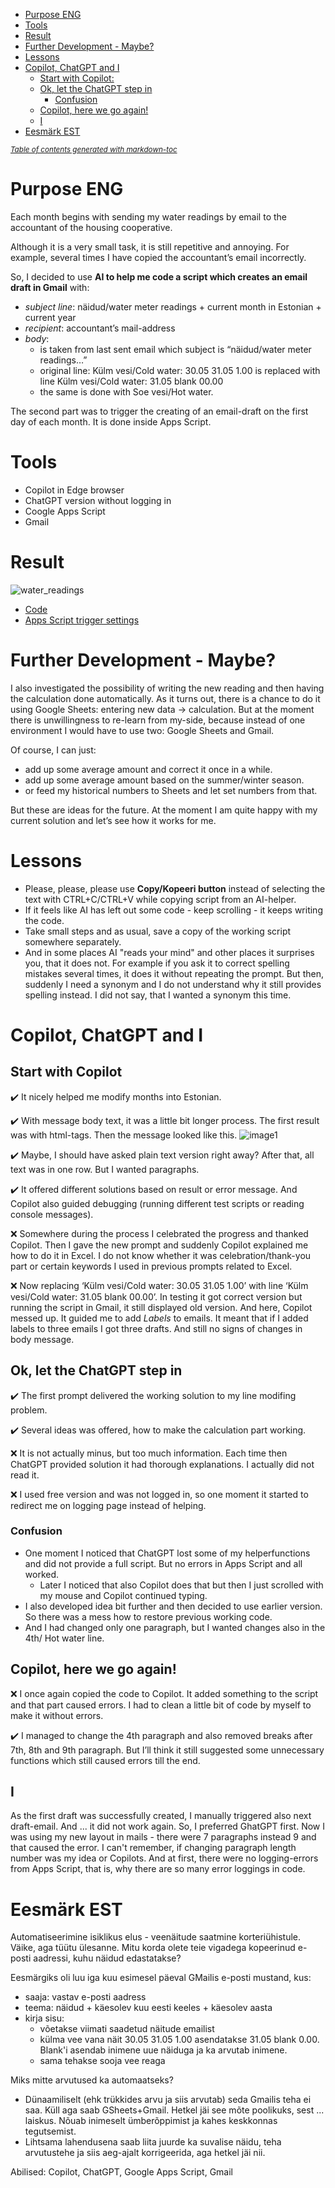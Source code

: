 - [Purpose ENG](#purpose-eng)
- [Tools](#tools)
- [Result](#result)
- [Further Development - Maybe?](#further-development---maybe-)
- [Lessons](#lessons)
- [Copilot, ChatGPT and I](#copilot--chatgpt-and-i)
  * [Start with Copilot:](#start-with-copilot-)
  * [Ok, let the ChatGPT step in](#ok--let-the-chatgpt-step-in)
    + [Confusion](#confusion)
  * [Copilot, here we go again!](#copilot--here-we-go-again-)
  * [I](#i)
- [Eesmärk EST](#eesm-rk-est)

<small><i><a href='http://ecotrust-canada.github.io/markdown-toc/'>Table of contents generated with markdown-toc</a></i></small>


# Purpose ENG

Each month begins with sending my water readings by email to the accountant of the housing cooperative.

Although it is a very small task, it is still repetitive and annoying. For example, several times I have copied the accountant’s email incorrectly.

So, I decided to use **AI to help me code a script which creates an email draft in Gmail** with:

- _subject line_: näidud/water meter readings + current month in Estonian + current year
- _recipient_: accountant’s mail-address 
- _body_:
    - is taken from last sent email which subject is “näidud/water meter readings…”
    - original line: Külm vesi/Cold water: 30.05 31.05 1.00 is replaced with line Külm vesi/Cold water: 31.05 blank 00.00
    - the same is done with Soe vesi/Hot water.

The second part was to trigger the creating of an email-draft on the first day of each month. It is done inside Apps Script.



# Tools
- Copilot in Edge browser
- ChatGPT version without logging in
- Coogle Apps Script
- Gmail

  

# Result

![water_readings](https://github.com/user-attachments/assets/e5608ee8-0a5d-44bc-8f4e-2a7449c63b39)

- [Code](https://github.com/AnuVi/water_meter_email_draft/blob/main/script.js) 
- [Apps Script trigger settings](trigger.md)




# Further Development - Maybe?

I also investigated the possibility of writing the new reading and then having the calculation done automatically. As it turns out, there is a chance to do it using Google Sheets: entering new data -> calculation.
But at the moment there is unwillingness to re-learn from my-side, because instead of one environment I would have to use two: Google Sheets and Gmail.


Of course, I can just:
- add up some average amount and correct it once in a while.
- add up some average amount based on the summer/winter season.
- or feed my historical numbers to Sheets and let set numbers from that.


But these are ideas for the future. At the moment I am quite happy with my current solution and let’s see how it works for me.




# Lessons
- Please, please, please use **Copy/Kopeeri button** instead of selecting the text with CTRL+C/CTRL+V while copying script from an AI-helper.
- If it feels like AI has left out some code - keep scrolling - it keeps writing the code.
- Take small steps and as usual, save a copy of the working script somewhere separately.
- And in some places AI "reads your mind" and other places it surprises you, that it does not. For example if you ask it to correct spelling mistakes several times, it does it without repeating the prompt. But then, suddenly I need a synonym and I do not understand why it still provides spelling instead. I did not say, that I wanted a synonym this time.

  

# Copilot, ChatGPT and I



## Start with Copilot
:heavy_check_mark: It nicely helped me modify months into Estonian.

:heavy_check_mark: With message body text, it was a little bit longer process. The first result was with html-tags. Then the message looked like this.
  ![image1](https://github.com/user-attachments/assets/662b94c2-8626-4a97-8de4-b07ae21e4ad9)

:heavy_check_mark: Maybe, I should have asked plain text version right away? After that, all text was in one row. But I wanted paragraphs.

:heavy_check_mark: It offered different solutions based on result or error message. And Copilot also guided debugging (running different test scripts or reading console messages).

:x: Somewhere during the process I celebrated the progress and thanked Copilot. Then I gave the new prompt and suddenly Copilot explained me how to do it in Excel. I do not know whether it was celebration/thank-you part or certain keywords I used in previous prompts related to Excel.

:x: Now replacing ‘Külm vesi/Cold water: 30.05 31.05 1.00’ with line ‘Külm vesi/Cold water: 31.05 blank 00.00’. In testing it got correct version but running the script in Gmail, it still displayed old version. And here, Copilot messed up. It guided me to add _Labels_ to emails. It meant that if I added labels to three emails I got three drafts. And still no signs of changes in body message.




## Ok, let the ChatGPT step in

:heavy_check_mark: The first prompt delivered the working solution to my line modifing problem.

:heavy_check_mark: Several ideas was offered, how to make the calculation part working.

:x: It is not actually minus, but too much information. Each time then ChatGPT provided solution it had thorough explanations. I actually did not read it.

:x: I used free version and was not logged in, so one moment it started to redirect me on logging page instead of helping.

### Confusion
- One moment I noticed that ChatGPT lost some of my helperfunctions and did not provide a full script. But no errors in Apps Script and all worked.
  - Later I noticed that also Copilot does that but then I just scrolled with my mouse and Copilot continued typing.
- I also developed idea bit further and then decided to use earlier version. So there was a mess how to restore previous working code.
- And I had changed only one paragraph, but I wanted changes also in the 4th/ Hot water line.


  

## Copilot, here we go again!
:x: I once again copied the code to Copilot. It added something to the script and that part caused errors. I had to clean a little bit of code by myself to make it without errors.

:heavy_check_mark: I managed to change the 4th paragraph and also removed breaks after 7th, 8th and 9th paragraph. But I’ll think it still suggested some unnecessary functions which still caused errors till the end.



## I
As the first draft was successfully created, I manually triggered also next draft-email. And ... it did not work again. So, I preferred GhatGPT first. Now I was using my new layout in mails - there were 7 paragraphs instead 9 and that caused the error. I can't remember, if changing paragraph length number was my idea or Copilots. And at first, there were no logging-errors from Apps Script, that is, why there are so many error loggings in code.



# Eesmärk EST
Automatiseerimine isiklikus elus - veenäitude saatmine korteriühistule. Väike, aga tüütu ülesanne. Mitu korda olete teie vigadega kopeerinud e-posti aadressi,
kuhu näidud edastatakse?

Eesmärgiks oli luu iga kuu esimesel päeval GMailis e-posti mustand, kus:
- saaja: vastav e-posti aadress
- teema: näidud + käesolev kuu eesti keeles + käesolev aasta
- kirja sisu:
   - võetakse viimati saadetud näitude emailist
   - külma vee vana näit 30.05 31.05 1.00 asendatakse 31.05 blank 0.00. Blank'i asendab inimene uue näiduga ja ka arvutab inimene.
   - sama tehakse sooja vee reaga
 
Miks mitte arvutused ka automaatseks?
  -  Dünaamiliselt (ehk trükkides arvu ja siis arvutab) seda Gmailis teha ei saa. Küll aga saab GSheets+Gmail. Hetkel jäi see mõte poolikuks, sest ... laiskus. Nõuab inimeselt ümberõppimist ja kahes keskkonnas tegutsemist.
  - Lihtsama lahendusena saab liita juurde ka suvalise näidu, teha arvutustehe ja siis aeg-ajalt korrigeerida, aga hetkel jäi nii.

 Abilised: Copilot, ChatGPT, Google Apps Script, Gmail



